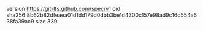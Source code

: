 version https://git-lfs.github.com/spec/v1
oid sha256:8b62b82dfeaea01d1dd179d0dbb3be1d4300c157e98ad9c16d554a638fa39ac9
size 339
